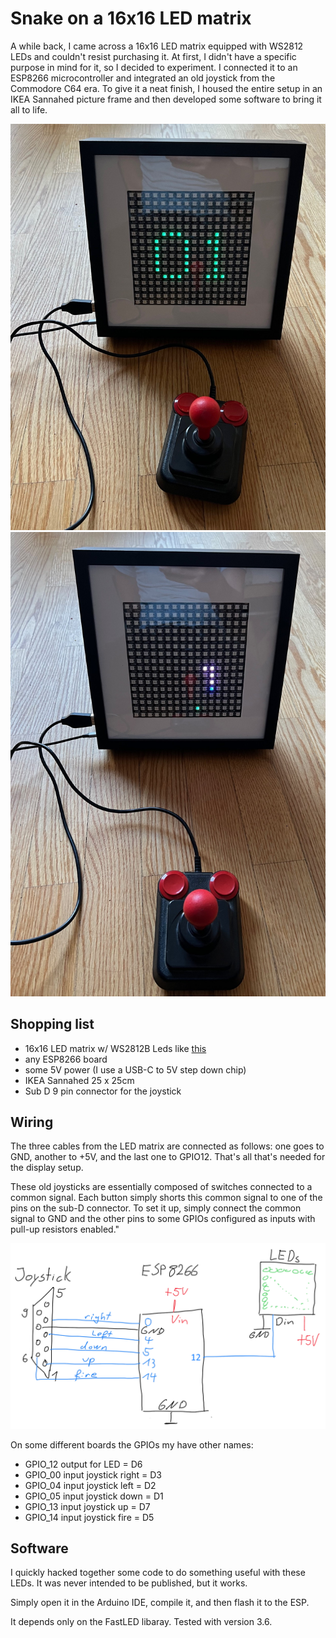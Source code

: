 # Snake on a 16x16 LED matrix

A while back, I came across a 16x16 LED matrix equipped with WS2812 LEDs and couldn't resist purchasing it. At first, I didn't have a specific purpose in mind for it, so I decided to experiment. I connected it to an ESP8266 microcontroller and integrated an old joystick from the Commodore C64 era. To give it a neat finish, I housed the entire setup in an IKEA Sannahed picture frame and then developed some software to bring it all to life.

![](docs/frame01.jpg)
![](docs/frameSnake.jpg)

## Shopping list
 - 16x16 LED matrix w/ WS2812B Leds like [this](https://de.aliexpress.com/item/1005005034320069.html)
  - any ESP8266 board 
  - some 5V power (I use a USB-C to 5V step down chip)
  - IKEA Sannahed 25 x 25cm
  - Sub D 9 pin connector for the joystick

## Wiring

The three cables from the LED matrix are connected as follows: one goes to GND, another to +5V, and the last one to GPIO12. That's all that's needed for the display setup.

These old joysticks are essentially composed of switches connected to a common signal. Each button simply shorts this common signal to one of the pins on the sub-D connector. To set it up, simply connect the common signal to GND and the other pins to some GPIOs configured as inputs with pull-up resistors enabled."

![](docs/wiring.png)

On some different boards the GPIOs my have other names:
 - GPIO_12 output for LED = D6
 - GPIO_00 input joystick right = D3
 - GPIO_04 input joystick left = D2
 - GPIO_05 input joystick down = D1
 - GPIO_13 input joystick up = D7
 - GPIO_14 input joystick fire = D5

## Software

I  quickly hacked together some code to do something useful with these LEDs. It was never intended to be published, but it works.

Simply open it in the Arduino IDE, compile it, and then flash it to the ESP.

It depends only on the FastLED libaray. Tested with version 3.6.
